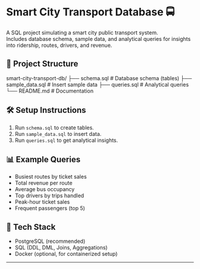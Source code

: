 # Smart City Transport Database 🚍

A SQL project simulating a smart city public transport system.  
Includes database schema, sample data, and analytical queries for insights into ridership, routes, drivers, and revenue.  

## 📂 Project Structure
smart-city-transport-db/
├── schema.sql # Database schema (tables)
├── sample_data.sql # Insert sample data
├── queries.sql # Analytical queries
└── README.md # Documentation


## 🛠 Setup Instructions
1. Run `schema.sql` to create tables.  
2. Run `sample_data.sql` to insert data.  
3. Run `queries.sql` to get analytical insights.  

## 📊 Example Queries
- Busiest routes by ticket sales  
- Total revenue per route  
- Average bus occupancy  
- Top drivers by trips handled  
- Peak-hour ticket sales  
- Frequent passengers (top 5)  

## 🚀 Tech Stack
- PostgreSQL (recommended)  
- SQL (DDL, DML, Joins, Aggregations)  
- Docker (optional, for containerized setup)

---
